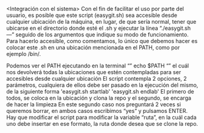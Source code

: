 <Integración con el sistema>
Con el fin de facilitar el uso por parte del usuario, es posible que este script (easygit.sh) sea accesible desde cualquier ubicación de la máquina, en lugar, de que sería normal, tener que ubicarse en el directorio donde esté el .sh y ejecutar la línea “./easygit.sh —” seguido de los argumentos que indique su modo de funcionamiento.
Para hacerlo accesible, como comentamos, lo único que debemos hacer es colocar este .sh en una ubicación mencionada en el PATH, como por ejemplo /bin/.

<Ver el PATH>
Podemos ver el PATH ejecutando en la terminal “” echo $PATH “” el cuál nos devolverá todas la ubicaciones que estén contempladas para ser accesibles desde cualquier ubicación

<Funcionamiento>
El script contempla 2 opciones, 2 parámetros, cualquiera de ellos debe ser pasado en la ejecución del mismo, de la siguiente forma
'easygit.sh startlab'
'easygit.sh endlab'
El primero de todos, se coloca en la ubicación y clona la repo y el segundo, se encarga de hacer la limpieza
En este segundo caso nos preguntará 2 veces si queremos borrar, en ambos casos escribimos “yes” y pulsamos ENTER.

<Consideraciones>
Hay que modificar el script para modificar la variable “ruta”, en la cuál cada uno debe insertar en ese formato, la ruta donde desea que se clone la repo. 
